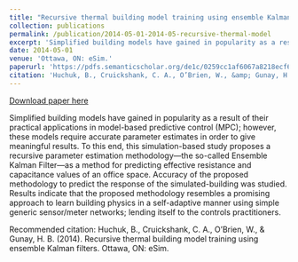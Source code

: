 ```yaml
---
title: "Recursive thermal building model training using ensemble Kalman filters"
collection: publications
permalink: /publication/2014-05-01-2014-05-recursive-thermal-model
excerpt: 'Simplified building models have gained in popularity as a result of their practical applications in model-based predictive control (MPC); however, these models require accurate parameter estimates in order to give meaningful results. To this end, this simulation-based study proposes a recursive parameter estimation methodology—the so-called Ensemble Kalman Filter—as a method for predicting effective resistance and capacitance values of an office space. Accuracy of the proposed methodology to predict the response of the simulated-building was studied. Results indicate that the proposed methodology resembles a promising approach to learn building physics in a self-adaptive manner using simple generic sensor/meter networks; lending itself to the controls practitioners.'
date: 2014-05-01
venue: 'Ottawa, ON: eSim.'
paperurl: 'https://pdfs.semanticscholar.org/de1c/0259cc1af6067a8218ecf67e30280269d231.pdf'
citation: 'Huchuk, B., Cruickshank, C. A., O’Brien, W., &amp; Gunay, H. B. (2014). Recursive thermal building model training using ensemble Kalman filters. Ottawa, ON: eSim.'
---
```


<a href='https://pdfs.semanticscholar.org/de1c/0259cc1af6067a8218ecf67e30280269d231.pdf'>Download paper here</a>

Simplified building models have gained in popularity as a result of their practical applications in model-based predictive control (MPC); however, these models require accurate parameter estimates in order to give meaningful results. To this end, this simulation-based study proposes a recursive parameter estimation methodology—the so-called Ensemble Kalman Filter—as a method for predicting effective resistance and capacitance values of an office space. Accuracy of the proposed methodology to predict the response of the simulated-building was studied. Results indicate that the proposed methodology resembles a promising approach to learn building physics in a self-adaptive manner using simple generic sensor/meter networks; lending itself to the controls practitioners.

Recommended citation: Huchuk, B., Cruickshank, C. A., O’Brien, W., & Gunay, H. B. (2014). Recursive thermal building model training using ensemble Kalman filters. Ottawa, ON: eSim.